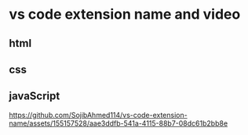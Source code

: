 # vs code extension name and video
## html
## css
## javaScript

https://github.com/SojibAhmed114/vs-code-extension-name/assets/155157528/aae3ddfb-541a-4115-88b7-08dc61b2bb8e


